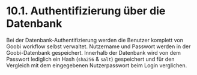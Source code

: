 # 10.1. Authentifizierung über die Datenbank

Bei der Datenbank-Authentifizierung werden die Benutzer komplett von Goobi workflow selbst verwaltet. Nutzername und Passwort werden in der Goobi-Datenbank gespeichert. Innerhalb der Datenbank wird von dem Passwort lediglich ein Hash \(`sha256` & `salt`\) gespeichert und für den Vergleich mit dem eingegebenen Nutzerpasswort beim Login verglichen. 

